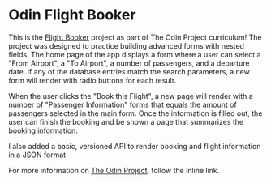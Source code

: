 <h1>Odin Flight Booker</h1>

<p>
  This is the <a href="https://www.theodinproject.com/courses/ruby-on-rails/lessons/building-advanced-forms">Flight Booker</a> project as part of The Odin Project curriculum!
  The project was designed to practice building advanced forms with nested fields. The home page of the app displays a form where a user can select a "From Airport", a "To Airport",
  a number of passengers, and a departure date. If any of the database entries match the search parameters, a new form will render with radio buttons for each result.
</p>

<p>
  When the user clicks the "Book this Flight", a new page will render with a number of "Passenger Information" forms that equals the amount of passengers selected in the main form. Once the information is filled out, the user can finish the booking and be shown a page that summarizes the booking information.
</p>

<p>
  I also added a basic, versioned API to render booking and flight information in a JSON format
</p>

<p>
  For more information on <a href="https://theodinproject.com/">The Odin Project</a>, follow the inline link.
</p>
